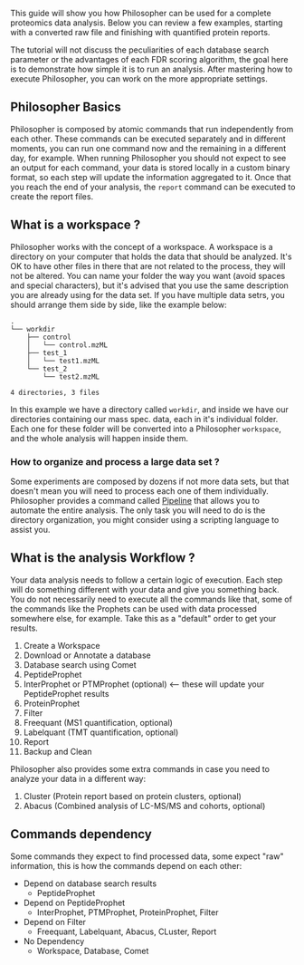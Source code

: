 This guide will show you how Philosopher can be used for a complete proteomics data analysis. Below you can review a few examples, starting with a converted raw file and finishing with quantified protein reports.

The tutorial will not discuss the peculiarities of each database search parameter or the advantages of each FDR scoring algorithm, the goal here is to demonstrate how simple it is to run an analysis. After mastering how to execute Philosopher, you can work on the more appropriate settings.


## Philosopher Basics
Philosopher is composed by atomic commands that run independently from each other. These commands can be executed separately and in different moments, you can run one command now and the remaining in a different day, for example. When running Philosopher you should not expect to see an output for each command, your data is stored locally in a custom binary format, so each step will update the information aggregated to it. Once that you reach the end of your analysis, the `report` command can be executed to create the report files.


## What is a workspace ?
Philosopher works with the concept of a workspace. A workspace is a directory on your computer that holds the data that should be analyzed. It's OK to have other files in there that are not related to the process, they will not be altered. You can name your folder the way you want (avoid spaces and special characters), but it's advised that you use the same description you are already using for the data set. If you have multiple data setrs, you should arrange them side by side, like the example below:

```
.
└── workdir
    ├── control
    │   └── control.mzML
    ├── test_1
    │   └── test1.mzML
    └── test_2
        └── test2.mzML

4 directories, 3 files
```

In this example we have a directory called `workdir`, and inside we have our directories containing our mass spec. data, each in it's individual folder. Each one for these folder will be converted into a Philosopher `workspace`, and the whole analysis will happen inside them.


### How to organize and process a large data set ?
Some experiments are composed by dozens if not more data sets, but that doesn't mean you will need to process each one of them individually. Philosopher provides a command called [Pipeline](pipeline.md) that allows you to automate the entire analysis. The only task you will need to do is the directory organization, you might consider using a scripting language to assist you.


## What is the analysis Workflow ?
Your data analysis needs to follow a certain logic of execution. Each step will do something different with your data and give you something back. You do not necessarily need to execute all the commands like that, some of the commands like the Prophets can be used with data processed somewhere else, for example. Take this as a "default" order to get your results.

1. Create a Workspace
2. Download or Annotate a database
3. Database search using Comet
4. PeptideProphet
5. InterProphet or PTMProphet (optional) <-- these will update your PeptideProphet results
6. ProteinProphet
7. Filter
8. Freequant (MS1 quantification, optional)
9. Labelquant (TMT quantification, optional)
9. Report
10. Backup and Clean

Philosopher also provides some extra commands in case you need to analyze your data in a different way:

1. Cluster (Protein report based on protein clusters, optional)
2. Abacus  (Combined analysis of LC-MS/MS and cohorts, optional)


## Commands dependency
Some commands they expect to find processed data, some expect "raw" information, this is how the commands depend on each other:

* Depend on database search results
  * PeptideProphet
* Depend on PeptideProphet
  * InterProphet, PTMProphet, ProteinProphet, Filter
* Depend on Filter
  * Freequant, Labelquant, Abacus, CLuster, Report
* No Dependency
  * Workspace, Database, Comet

